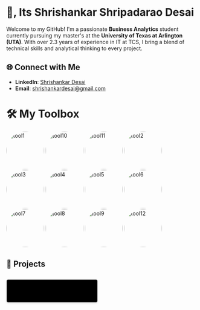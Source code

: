 # 👋, Its Shrishankar Shripadarao Desai

Welcome to my GitHub! I'm a passionate **Business Analytics** student currently pursuing my master's at the **University of Texas at Arlington (UTA)**. With over 2.3 years of experience in IT at TCS, I bring a blend of technical skills and analytical thinking to every project.

## 🌐 Connect with Me

- **LinkedIn**: [Shrishankar Desai](https://www.linkedin.com/in/shrishankar-b9ab46293/)
- **Email**: [shrishankardesai@gmail.com](mailto:shrishankardesai@gmail.com)

# 🛠️ My Toolbox

<img src="https://github.com/user-attachments/assets/59e6e250-472c-4762-99c2-d82e5ea17cb9" alt="tool1" width="100" height="100" style="border-radius: 50%;">
<img src="https://github.com/user-attachments/assets/acd41b16-2c2b-4d1b-8e0e-868dc78dafef" alt="tool10" width="100" height="100" style="border-radius: 50%;">
<img src="https://github.com/user-attachments/assets/5e14cf7e-9f51-4cda-b726-5c981d04ac12" alt="tool11" width="100" height="100" style="border-radius: 50%;">
<img src="https://github.com/user-attachments/assets/b38399ee-3ef3-40e5-9f9c-ebcb7ae638dc" alt="tool2" width="100" height="100" style="border-radius: 50%;">
<img src="https://github.com/user-attachments/assets/cc8522a6-4098-4a08-b145-47c76724b8ab" alt="tool3" width="100" height="100" style="border-radius: 50%;">
<img src="https://github.com/user-attachments/assets/455d6736-db80-4b06-b8bb-230e8236d20d" alt="tool4" width="100" height="100" style="border-radius: 50%;">
<img src="https://github.com/user-attachments/assets/b6a6742f-4066-464c-9ff6-f59a01f93ceb" alt="tool5" width="100" height="100" style="border-radius: 50%;">
<img src="https://github.com/user-attachments/assets/8a480ba3-3502-4688-af49-92d0288f5d29" alt="tool6" width="100" height="100" style="border-radius: 50%;">
<img src="https://github.com/user-attachments/assets/704f6296-edf4-4277-8314-84a632cd9c4e" alt="tool7" width="100" height="100" style="border-radius: 50%;">
<img src="https://github.com/user-attachments/assets/e90ff6fe-60d4-40cc-9be1-98d48d5b8a99" alt="tool8" width="100" height="100" style="border-radius: 50%;">
<img src="https://github.com/user-attachments/assets/ff7ec2cd-37ba-4a9e-8054-11751e8e522d" alt="tool9" width="100" height="100" style="border-radius: 50%;">
<img src="https://github.com/user-attachments/assets/a4920647-6ac7-4c42-8555-e7db63b00463" alt="tool12" width="100" height="100" style="border-radius: 50%;">


## 📂 Projects

<!-- Use HTML to create a button-like appearance -->
<a href="https://github.com/shrishankar-desai/Pesticide" style="display: inline-block; width: 200px; padding: 20px; margin: 10px 0; font-size: 16px; font-weight: bold; text-align: center; background-color: #000000; border: 1px solid #ddd; border-radius: 5px; box-shadow: 0 2px 4px rgba(0,0,0,0.1); text-decoration: none; color: black; text-align: center;">
    1. Pesticide Project
</a>














